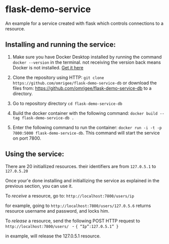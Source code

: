 # flask-demo-service
An example for a service created with flask which controls connections to a resource.


## Installing and running the service:

1. Make sure you have Docker Desktop installed by running the command `docker --version` in the terminal. 
   not receiving the version back means Docker is not installed.
   [Get it here](https://www.docker.com/products/docker-desktop)

2. Clone the repository using HTTP:
`git clone https://github.com/omrigee/flask-demo-service-db`
     or
download the files from:
 https://github.com/omrigee/flask-demo-service-db to a directory.

3. Go to repository directory
   `cd flask-demo-service-db`
   
4. Build the docker container with the following command:
   `docker build --tag flask-demo-service-db . `

5. Enter the following command to run the container:
   `docker run -i -t -p 7800:5000 flask-demo-service-db`.
  This command will start the service on port 7800.
    

## Using the service:

  There are 20 initiallized resources. 
  their identifiers are from `127.0.5.1` to `127.0.5.20`
  
  Once your'e done installing and initiallizing the service as explained in the previous section, you can use it. 

  To *receive* a resource, go to: 
  `http://localhost:7800/users/ip`

  for example, going to 
  `http://localhost:7800/users/127.0.5.6`
  returns resource username and password, and locks him. 

  
  To *release* a resource, send the following POST HTTP request to
   `http://localhost:7800/users/ ` - 
   `
   {
    “Ip”:127.0.5.1”
   }
   `

   in example, will release the 127.0.5.1 resource.


   
